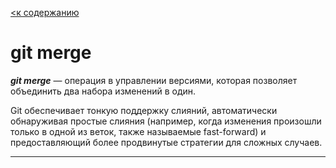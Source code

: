[<к содержанию](/readme.md)

# **git merge**

***git merge*** — операция в управлении версиями, которая позволяет объединить два набора изменений в один.

Git обеспечивает тонкую поддержку слияний, автоматически обнаруживая простые слияния (например, когда изменения произошли только в одной из веток, также называемые fast-forward) и предоставляющий более продвинутые стратегии для сложных случаев.

___
